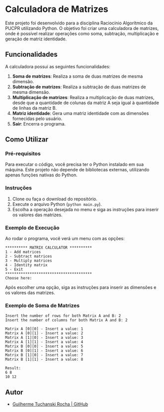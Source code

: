 
# Calculadora de Matrizes

Este projeto foi desenvolvido para a disciplina Raciocínio Algorítmico da PUCPR utilizando Python. O objetivo foi criar uma calculadora de matrizes, onde é possível realizar operações como soma, subtração, multiplicação e geração de matriz identidade. 

## Funcionalidades

A calculadora possui as seguintes funcionalidades:

1. **Soma de matrizes**: Realiza a soma de duas matrizes de mesma dimensão.
2. **Subtração de matrizes**: Realiza a subtração de duas matrizes de mesma dimensão.
3. **Multiplicação de matrizes**: Realiza a multiplicação de duas matrizes, desde que a quantidade de colunas da matriz A seja igual à quantidade de linhas da matriz B.
4. **Matriz identidade**: Gera uma matriz identidade com as dimensões fornecidas pelo usuário.
5. **Sair**: Encerra o programa.

## Como Utilizar

### Pré-requisitos

Para executar o código, você precisa ter o Python instalado em sua máquina. Este projeto não depende de bibliotecas externas, utilizando apenas funções nativas do Python.

### Instruções

1. Clone ou faça o download do repositório.
2. Execute o arquivo Python (`python main.py`).
3. Escolha a operação desejada no menu e siga as instruções para inserir os valores das matrizes.

### Exemplo de Execução

Ao rodar o programa, você verá um menu com as opções:

```
********** MATRIX CALCULATOR **********
1 - Add matrices
2 - Subtract matrices
3 - Multiply matrices
4 - Identity matrix
5 - Exit
***************************************
Choose here: 
```

Após escolher uma opção, siga as instruções para inserir as dimensões e os valores das matrizes.

### Exemplo de Soma de Matrizes

```
Insert the number of rows for both Matrix A and B: 2
Insert the number of columns for both Matrix A and B: 2

Matrix A [0][0] - Insert a value: 1
Matrix A [0][1] - Insert a value: 2
Matrix A [1][0] - Insert a value: 3
Matrix A [1][1] - Insert a value: 4
Matrix B [0][0] - Insert a value: 5
Matrix B [0][1] - Insert a value: 6
Matrix B [1][0] - Insert a value: 7
Matrix B [1][1] - Insert a value: 8

Result:
6 8
10 12
```

## Autor

- [Guilherme Tuchanski Rocha | GitHub](https://github.com/tuchanski)

